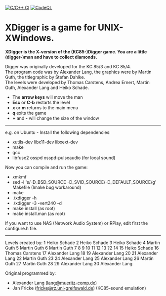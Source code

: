 [![C/C++ CI](https://github.com/tikkel/xdigger/actions/workflows/c-cpp.yml/badge.svg)](https://github.com/tikkel/xdigger/actions/workflows/c-cpp.yml)
[![CodeQL](https://github.com/tikkel/xdigger/actions/workflows/codeql.yml/badge.svg)](https://github.com/tikkel/xdigger/actions/workflows/codeql.yml)

# XDigger is a game for UNIX-XWindows.

<b>XDigger is the X-version of the (KC85-)Digger game. You are a little (digger-)man and have to collect diamonds.</b><br>

Digger was originally developed for the KC 85/3 and KC 85/4.<br>
The program code was by Alexander Lang, the graphics were by Martin Guth, the titlegraphic by Stefan Dahlke.<br>
The levels were developed by Thomas Carstens, Andrea Ernert, Martin Guth, Alexander Lang and Heiko Schade.

* The <b>arrow keys</b> will move the man
* <b>Esc</b> or <b>C-b</b> restarts the level
* <b>x</b> or <b>m</b> returns to the main menu
* <b>q</b> exits the game
* <b>+</b> and <b>-</b> will change the size of the window

-------------------------------------------------------------------------------

e.g. on Ubuntu - Install the following dependencies:
* xutils-dev libx11-dev libxext-dev
* make
* gcc
* libfuse2 osspd osspd-pulseaudio (for local sound)

Now you can compile and run the game:
* xmkmf
* sed -i 's/-D_BSD_SOURCE -D_SVID_SOURCE/-D_DEFAULT_SOURCE/g' Makefile (Imake bug workaround)
* make
* ./xdigger -h
* ./xdigger -3 -vert240 -d
* make install (as root)
* make install.man (as root)

If you want to use NAS (Network Audio System) or RPlay, edit first the 
configure.h file.

-------------------------------------------------------------------------------

Levels created by:
 1 Heiko Schade
 2 Heiko Schade
 3 Heiko Schade
 4 Martin Guth
 5 Martin Guth
 6 Martin Guth
 7
 8
 9
10
11
12
13 ?2
14
15 Heiko Schade
16 Thomas Carstens
17 Alexander Lang
18
19 Alexander Lang
20
21 Alexander Lang
22 Martin Guth
23
24 Alexander Lang
25 Alexander Lang
26 Martin Guth
27 Martin Guth
28
29 Alexander Lang
30 Alexander Lang


Original programmed by:
* Alexander Lang (lang@mueritz-comp.de)
* Jan Fricke (fricke@rz.uni-greifswald.de) (KC85-sound emulation)

